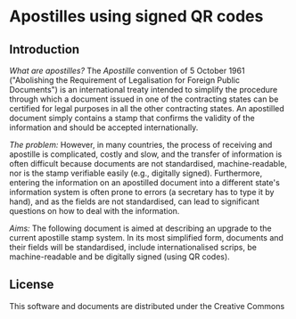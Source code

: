 # Apostilles using signed QR codes

## Introduction

*What are apostilles?* The _Apostille_ convention of 5 October 1961 ("Abolishing the Requirement of Legalisation for Foreign Public Documents") is an international treaty intended to simplify the procedure through which a document issued in one of the contracting states can be certified for legal purposes in all the other contracting states. An apostilled document simply contains a stamp that confirms the validity of the information and should be accepted internationally.

*The problem:* However, in many countries, the process of receiving and apostille is complicated, costly and slow, and the transfer of information is often difficult because documents are not standardised, machine-readable, nor is the stamp verifiable easily (e.g., digitally signed). Furthermore, entering the information on an apostilled document into a different state's information system is often prone to errors (a secretary has to type it by hand), and as the fields are not standardised, can lead to significant questions on how to deal with the information.

*Aims:* The following document is aimed at describing an upgrade to the current apostille stamp system. In its most simplified form, documents and their fields will be standardised, include internationalised scrips, be machine-readable and be digitally signed (using QR codes).


## License

This software and documents are distributed under the Creative Commons

